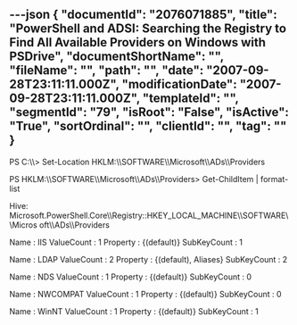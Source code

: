 ---json
{
  "documentId": "2076071885",
  "title": "PowerShell and ADSI: Searching the Registry to Find All Available Providers on Windows with PSDrive",
  "documentShortName": "",
  "fileName": "",
  "path": "",
  "date": "2007-09-28T23:11:11.000Z",
  "modificationDate": "2007-09-28T23:11:11.000Z",
  "templateId": "",
  "segmentId": "79",
  "isRoot": "False",
  "isActive": "True",
  "sortOrdinal": "",
  "clientId": "",
  "tag": ""
}
---

PS C:&bsol;&bsol;&gt; Set-Location HKLM:&bsol;&bsol;SOFTWARE&bsol;&bsol;Microsoft&bsol;&bsol;ADs&bsol;&bsol;Providers

PS HKLM:&bsol;&bsol;SOFTWARE&bsol;&bsol;Microsoft&bsol;&bsol;ADs&bsol;&bsol;Providers&gt; Get-ChildItem | format-list

Hive: Microsoft.PowerShell.Core&bsol;&bsol;Registry::HKEY_LOCAL_MACHINE&bsol;&bsol;SOFTWARE&bsol;&bsol;Micros
oft&bsol;&bsol;ADs&bsol;&bsol;Providers

Name        : IIS
ValueCount  : 1
Property    : {(default)}
SubKeyCount : 1

Name        : LDAP
ValueCount  : 2
Property    : {(default), Aliases}
SubKeyCount : 2

Name        : NDS
ValueCount  : 1
Property    : {(default)}
SubKeyCount : 0

Name        : NWCOMPAT
ValueCount  : 1
Property    : {(default)}
SubKeyCount : 0

Name        : WinNT
ValueCount  : 1
Property    : {(default)}
SubKeyCount : 1
